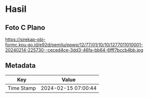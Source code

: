 # Hasil

## Foto C Plano

https://sirekap-obj-formc.kpu.go.id/e92d/pemilu/ppwp/12/77/01/10/10/1277011010001-20240214-225730--ceced4ce-3dd3-46fa-bb64-6fff7bccb4bb.jpg


## Metadata

| Key        | Value               |
| ---------- | ------------------- |
| Time Stamp | 2024-02-15 07:00:44 |



